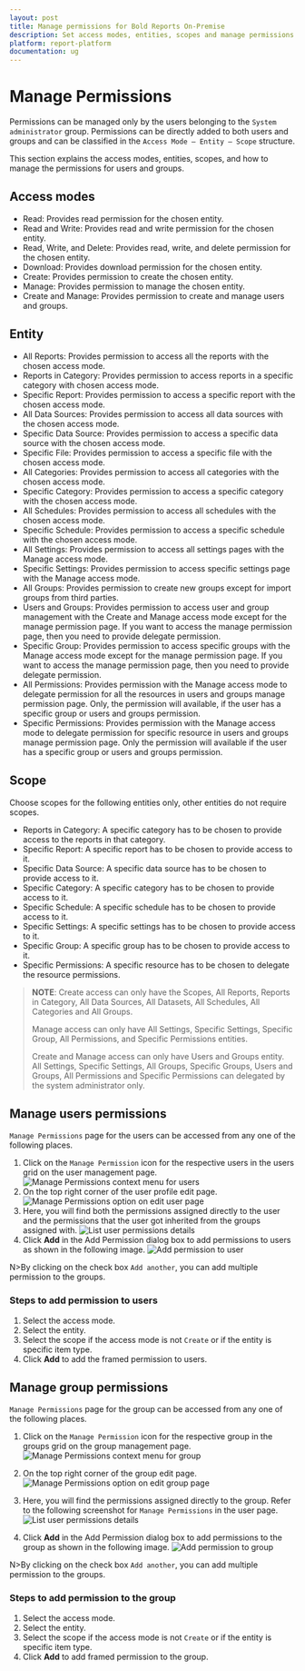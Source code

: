 ```yaml
---
layout: post
title: Manage permissions for Bold Reports On-Premise
description: Set access modes, entities, scopes and manage permissions for the users and groups in the Bold Reports On-Premise.
platform: report-platform
documentation: ug
---
```


# Manage Permissions

Permissions can be managed only by the users belonging to the `System administrator` group. Permissions can be directly added to both users and groups and can be classified in the `Access Mode – Entity – Scope` structure.

This section explains the access modes, entities, scopes, and how to manage the permissions for users and groups.

## Access modes

* Read: Provides read permission for the chosen entity.
* Read and Write: Provides read and write permission for the chosen entity.
* Read, Write, and Delete: Provides read, write, and delete permission for the chosen entity.
* Download: Provides download permission for the chosen entity.
* Create: Provides permission to create the chosen entity.
* Manage: Provides permission to manage the chosen entity.
* Create and Manage: Provides permission to create and manage users and groups.

## Entity

* All Reports: Provides permission to access all the reports with the chosen access mode.
* Reports in Category: Provides permission to access reports in a specific category with chosen access mode.
* Specific Report: Provides permission to access a specific report with the chosen access mode.
* All Data Sources: Provides permission to access all data sources with the chosen access mode.
* Specific Data Source: Provides permission to access a specific data source with the chosen access mode.
* Specific File: Provides permission to access a specific file with the chosen access mode.
* All Categories: Provides permission to access all categories with the chosen access mode.
* Specific Category: Provides permission to access a specific category with the chosen access mode.
* All Schedules: Provides permission to access all schedules with the chosen access mode.
* Specific Schedule: Provides permission to access a specific schedule with the chosen access mode.
* All Settings: Provides permission to access all settings pages with the Manage access mode.
* Specific Settings: Provides permission to access specific settings page with the Manage access mode.
* All Groups: Provides permission to create new groups except for import groups from third parties.
* Users and Groups: Provides permission to access user and group management with the Create and Manage access mode except for the manage permission page. If you want to access the manage permission page, then you need to provide delegate permission.
* Specific Group: Provides permission to access specific groups with the Manage access mode except for the manage permission page. If you want to access the manage permission page, then you need to provide delegate permission.
* All Permissions: Provides permission with the Manage access mode to delegate permission for all the resources in users and groups manage permission page. Only, the permission will available, if the user has a specific group or users and groups permission.
* Specific Permissions: Provides permission with the Manage access mode to delegate permission for specific resource in users and groups manage permission page. Only the permission will available if the user has a specific group or users and groups permission.

## Scope

Choose scopes for the following entities only, other entities do not require scopes.

* Reports in Category: A specific category has to be chosen to provide access to the reports in that category.
* Specific Report: A specific report has to be chosen to provide access to it.
* Specific Data Source: A specific data source has to be chosen to provide access to it.
* Specific Category: A specific category has to be chosen to provide access to it.
* Specific Schedule: A specific schedule has to be chosen to provide access to it.
* Specific Settings: A specific settings has to be chosen to provide access to it.
* Specific Group: A specific group has to be chosen to provide access to it.
* Specific Permissions: A specific resource has to be chosen to delegate the resource permissions.

> **NOTE**: Create access can only have the Scopes, All Reports, Reports in Category, All Data Sources, All Datasets, All Schedules, All Categories and All Groups.
>
> Manage access can only have All Settings, Specific Settings, Specific Group, All Permissions, and Specific Permissions entities.
>
> Create and Manage access can only have Users and Groups entity. All Settings, Specific Settings, All Groups, Specific Groups, Users and Groups, All Permissions and Specific Permissions can delegated by the system administrator only.

## Manage users permissions

`Manage Permissions` page for the users can be accessed from any one of the following places.

1. Click on the `Manage Permission` icon for the respective users in the users grid on the user management page.
![Manage Permissions context menu for users](/static/assets/on-premise/images/manage-permissions/manage-permission-icon-user.png)
2. On the top right corner of the user profile edit page.
![Manage Permissions option on edit user page](/static/assets/on-premise/images/manage-permissions/edit-user.png)
3. Here, you will find both the permissions assigned directly to the user and the permissions that the user got inherited from the groups assigned with.
![List user permissions details](/static/assets/on-premise/images/manage-permissions/list-user-permissions.png)
4. Click **Add** in the Add Permission dialog box to add permissions to users as shown in the following image.
![Add permission to user](/static/assets/on-premise/images/manage-permissions/add-permission-to-user.png)

N>By clicking on the check box `Add another`, you can add multiple permission to the groups.

### Steps to add permission to users

1. Select the access mode.
2. Select the entity.
3. Select the scope if the access mode is not `Create` or if the entity is specific item type.
4. Click **Add** to add the framed permission to users.

## Manage group permissions

`Manage Permissions` page for the group can be accessed from any one of the following places.

1. Click on the `Manage Permission` icon for the respective group in the groups grid on the group management page.
![Manage Permissions context menu for group](/static/assets/on-premise/images/manage-permissions/manage-permission-icon-group.png)
2. On the top right corner of the group edit page.
![Manage Permissions option on edit group page](/static/assets/on-premise/images/manage-permissions/edit-group.png)

3. Here, you will find the permissions assigned directly to the group. Refer to the following screenshot for `Manage Permissions` in the user page.
![List user permissions details](/static/assets/on-premise/images/manage-permissions/list-group-permissions.png)

4. Click **Add** in the Add Permission dialog box to add permissions to the group as shown in the following image.
![Add permission to group](/static/assets/on-premise/images/manage-permissions/add-permission-to-group.png)

N>By clicking on the check box `Add another`, you can add multiple permission to the groups.

### Steps to add permission to the group

1. Select the access mode.
2. Select the entity.
3. Select the scope if the access mode is not `Create` or if the entity is specific item type.
4. Click **Add** to add framed permission to the group.
